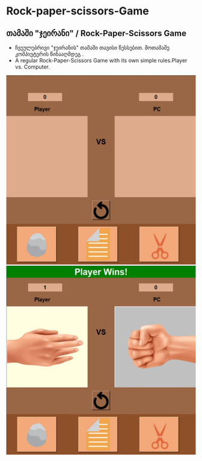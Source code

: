 # Rock-paper-scissors-Game
## თამაში "ჯეირანი" / Rock-Paper-Scissors Game

+ ჩვეულებრივი "ჯეირანის" თამაში თავისი წესსებით. მოთამაშე კომპიუტერის წინააღმდეგ .
+ A regular Rock-Paper-Scissors Game with its own simple rules.Player vs. Computer.

![](imgs/rps.JPG)
![](imgs/rps2.JPG)
